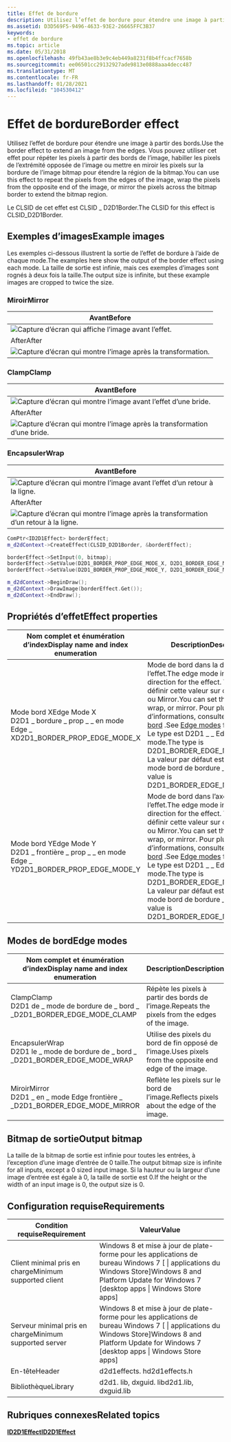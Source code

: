 ```yaml
---
title: Effet de bordure
description: Utilisez l’effet de bordure pour étendre une image à partir des bords.
ms.assetid: D3D569F5-9496-4633-93E2-26665FFC3B37
keywords:
- effet de bordure
ms.topic: article
ms.date: 05/31/2018
ms.openlocfilehash: 49fb43ae8b3e9c4eb449a8231f8b4ffcacf7658b
ms.sourcegitcommit: ee06501cc29132927ade9813e0888aaa4decc487
ms.translationtype: MT
ms.contentlocale: fr-FR
ms.lasthandoff: 01/28/2021
ms.locfileid: "104530412"
---
```

# <a name="border-effect"></a><span data-ttu-id="35fec-104">Effet de bordure</span><span class="sxs-lookup"><span data-stu-id="35fec-104">Border effect</span></span>

<span data-ttu-id="35fec-105">Utilisez l’effet de bordure pour étendre une image à partir des bords.</span><span class="sxs-lookup"><span data-stu-id="35fec-105">Use the border effect to extend an image from the edges.</span></span> <span data-ttu-id="35fec-106">Vous pouvez utiliser cet effet pour répéter les pixels à partir des bords de l’image, habiller les pixels de l’extrémité opposée de l’image ou mettre en miroir les pixels sur la bordure de l’image bitmap pour étendre la région de la bitmap.</span><span class="sxs-lookup"><span data-stu-id="35fec-106">You can use this effect to repeat the pixels from the edges of the image, wrap the pixels from the opposite end of the image, or mirror the pixels across the bitmap border to extend the bitmap region.</span></span>

<span data-ttu-id="35fec-107">Le CLSID de cet effet est CLSID \_ D2D1Border.</span><span class="sxs-lookup"><span data-stu-id="35fec-107">The CLSID for this effect is CLSID\_D2D1Border.</span></span>

## <a name="example-images"></a><span data-ttu-id="35fec-108">Exemples d’images</span><span class="sxs-lookup"><span data-stu-id="35fec-108">Example images</span></span>

<span data-ttu-id="35fec-109">Les exemples ci-dessous illustrent la sortie de l’effet de bordure à l’aide de chaque mode.</span><span class="sxs-lookup"><span data-stu-id="35fec-109">The examples here show the output of the border effect using each mode.</span></span> <span data-ttu-id="35fec-110">La taille de sortie est infinie, mais ces exemples d’images sont rognés à deux fois la taille.</span><span class="sxs-lookup"><span data-stu-id="35fec-110">The output size is infinite, but these example images are cropped to twice the size.</span></span>

### <a name="mirror"></a><span data-ttu-id="35fec-111">Miroir</span><span class="sxs-lookup"><span data-stu-id="35fec-111">Mirror</span></span>



| <span data-ttu-id="35fec-112">Avant</span><span class="sxs-lookup"><span data-stu-id="35fec-112">Before</span></span>                                                    |
|-----------------------------------------------------------|
| ![Capture d’écran qui affiche l’image avant l’effet.](images/border-before.jpg) |
| <span data-ttu-id="35fec-114">After</span><span class="sxs-lookup"><span data-stu-id="35fec-114">After</span></span>                                                     |
| ![Capture d’écran qui montre l’image après la transformation.](images/10-border.png)   |



 

### <a name="clamp"></a><span data-ttu-id="35fec-116">Clamp</span><span class="sxs-lookup"><span data-stu-id="35fec-116">Clamp</span></span>



| <span data-ttu-id="35fec-117">Avant</span><span class="sxs-lookup"><span data-stu-id="35fec-117">Before</span></span>                                                        |
|---------------------------------------------------------------|
| ![Capture d’écran qui montre l’image avant l’effet d’une bride.](images/border-before.jpg)     |
| <span data-ttu-id="35fec-119">After</span><span class="sxs-lookup"><span data-stu-id="35fec-119">After</span></span>                                                         |
| ![Capture d’écran qui montre l’image après la transformation d’une bride.](images/10-border-clamp.png) |



 

### <a name="wrap"></a><span data-ttu-id="35fec-121">Encapsuler</span><span class="sxs-lookup"><span data-stu-id="35fec-121">Wrap</span></span>



| <span data-ttu-id="35fec-122">Avant</span><span class="sxs-lookup"><span data-stu-id="35fec-122">Before</span></span>                                                       |
|--------------------------------------------------------------|
| ![Capture d’écran qui montre l’image avant l’effet d’un retour à la ligne.](images/border-before.jpg)    |
| <span data-ttu-id="35fec-124">After</span><span class="sxs-lookup"><span data-stu-id="35fec-124">After</span></span>                                                        |
| ![Capture d’écran qui montre l’image après la transformation d’un retour à la ligne.](images/10-border-wrap.png) |



 


```C++
ComPtr<ID2D1Effect> borderEffect;
m_d2dContext->CreateEffect(CLSID_D2D1Border, &borderEffect);

borderEffect->SetInput(0, bitmap);
borderEffect->SetValue(D2D1_BORDER_PROP_EDGE_MODE_X, D2D1_BORDER_EDGE_MODE_MIRROR);
borderEffect->SetValue(D2D1_BORDER_PROP_EDGE_MODE_Y, D2D1_BORDER_EDGE_MODE_MIRROR);

m_d2dContext->BeginDraw();
m_d2dContext->DrawImage(borderEffect.Get());
m_d2dContext->EndDraw(); 
```



## <a name="effect-properties"></a><span data-ttu-id="35fec-126">Propriétés d’effet</span><span class="sxs-lookup"><span data-stu-id="35fec-126">Effect properties</span></span>



| <span data-ttu-id="35fec-127">Nom complet et énumération d’index</span><span class="sxs-lookup"><span data-stu-id="35fec-127">Display name and index enumeration</span></span>                                  | <span data-ttu-id="35fec-128">Description</span><span class="sxs-lookup"><span data-stu-id="35fec-128">Description</span></span>                                                                                                                                                                                                                                                            |
|---------------------------------------------------------------------|------------------------------------------------------------------------------------------------------------------------------------------------------------------------------------------------------------------------------------------------------------------------|
| <span data-ttu-id="35fec-129">Mode bord X</span><span class="sxs-lookup"><span data-stu-id="35fec-129">Edge Mode X</span></span><br/> <span data-ttu-id="35fec-130">D2D1 \_ bordure \_ prop \_ \_ en mode Edge \_ X</span><span class="sxs-lookup"><span data-stu-id="35fec-130">D2D1\_BORDER\_PROP\_EDGE\_MODE\_X</span></span><br/> | <span data-ttu-id="35fec-131">Mode de bord dans la direction X de l’effet.</span><span class="sxs-lookup"><span data-stu-id="35fec-131">The edge mode in the X direction for the effect.</span></span> <span data-ttu-id="35fec-132">Vous pouvez définir cette valeur sur clamp, Wrap ou Mirror.</span><span class="sxs-lookup"><span data-stu-id="35fec-132">You can set this to clamp, wrap, or mirror.</span></span> <span data-ttu-id="35fec-133">Pour plus d’informations, consultez [modes de bord](#edge-modes) .</span><span class="sxs-lookup"><span data-stu-id="35fec-133">See [Edge modes](#edge-modes) for more info.</span></span><br/> <span data-ttu-id="35fec-134">Le type est D2D1 \_ \_ Edge bord \_ mode.</span><span class="sxs-lookup"><span data-stu-id="35fec-134">The type is D2D1\_BORDER\_EDGE\_MODE.</span></span><br/> <span data-ttu-id="35fec-135">La valeur par défaut est \_ d2d1 \_ en mode bord de bordure \_ \_ .</span><span class="sxs-lookup"><span data-stu-id="35fec-135">The default value is D2D1\_BORDER\_EDGE\_MODE\_CLAMP.</span></span><br/> |
| <span data-ttu-id="35fec-136">Mode bord Y</span><span class="sxs-lookup"><span data-stu-id="35fec-136">Edge Mode Y</span></span><br/> <span data-ttu-id="35fec-137">D2D1 \_ frontière \_ prop \_ \_ en mode Edge \_ Y</span><span class="sxs-lookup"><span data-stu-id="35fec-137">D2D1\_BORDER\_PROP\_EDGE\_MODE\_Y</span></span><br/> | <span data-ttu-id="35fec-138">Mode de bord dans l’axe Y de l’effet.</span><span class="sxs-lookup"><span data-stu-id="35fec-138">The edge mode in the Y direction for the effect.</span></span> <span data-ttu-id="35fec-139">Vous pouvez définir cette valeur sur clamp, Wrap ou Mirror.</span><span class="sxs-lookup"><span data-stu-id="35fec-139">You can set this to clamp, wrap, or mirror.</span></span> <span data-ttu-id="35fec-140">Pour plus d’informations, consultez [modes de bord](#edge-modes) .</span><span class="sxs-lookup"><span data-stu-id="35fec-140">See [Edge modes](#edge-modes) for more info.</span></span><br/> <span data-ttu-id="35fec-141">Le type est D2D1 \_ \_ Edge bord \_ mode.</span><span class="sxs-lookup"><span data-stu-id="35fec-141">The type is D2D1\_BORDER\_EDGE\_MODE.</span></span><br/> <span data-ttu-id="35fec-142">La valeur par défaut est \_ d2d1 \_ en mode bord de bordure \_ \_ .</span><span class="sxs-lookup"><span data-stu-id="35fec-142">The default value is D2D1\_BORDER\_EDGE\_MODE\_CLAMP.</span></span><br/> |



 

## <a name="edge-modes"></a><span data-ttu-id="35fec-143">Modes de bord</span><span class="sxs-lookup"><span data-stu-id="35fec-143">Edge modes</span></span>



| <span data-ttu-id="35fec-144">Nom complet et énumération d’index</span><span class="sxs-lookup"><span data-stu-id="35fec-144">Display name and index enumeration</span></span>                            | <span data-ttu-id="35fec-145">Description</span><span class="sxs-lookup"><span data-stu-id="35fec-145">Description</span></span>                                          |
|---------------------------------------------------------------|------------------------------------------------------|
| <span data-ttu-id="35fec-146">Clamp</span><span class="sxs-lookup"><span data-stu-id="35fec-146">Clamp</span></span><br/> <span data-ttu-id="35fec-147">D2D1 de \_ mode de bordure de \_ bord \_ \_</span><span class="sxs-lookup"><span data-stu-id="35fec-147">D2D1\_BORDER\_EDGE\_MODE\_CLAMP</span></span><br/>   | <span data-ttu-id="35fec-148">Répète les pixels à partir des bords de l’image.</span><span class="sxs-lookup"><span data-stu-id="35fec-148">Repeats the pixels from the edges of the image.</span></span>      |
| <span data-ttu-id="35fec-149">Encapsuler</span><span class="sxs-lookup"><span data-stu-id="35fec-149">Wrap</span></span><br/> <span data-ttu-id="35fec-150">D2D1 le \_ mode de bordure de \_ bord \_ \_</span><span class="sxs-lookup"><span data-stu-id="35fec-150">D2D1\_BORDER\_EDGE\_MODE\_WRAP</span></span><br/>     | <span data-ttu-id="35fec-151">Utilise des pixels du bord de fin opposé de l’image.</span><span class="sxs-lookup"><span data-stu-id="35fec-151">Uses pixels from the opposite end edge of the image.</span></span> |
| <span data-ttu-id="35fec-152">Miroir</span><span class="sxs-lookup"><span data-stu-id="35fec-152">Mirror</span></span><br/> <span data-ttu-id="35fec-153">D2D1 \_ en \_ mode Edge frontière \_ \_</span><span class="sxs-lookup"><span data-stu-id="35fec-153">D2D1\_BORDER\_EDGE\_MODE\_MIRROR</span></span><br/> | <span data-ttu-id="35fec-154">Reflète les pixels sur le bord de l’image.</span><span class="sxs-lookup"><span data-stu-id="35fec-154">Reflects pixels about the edge of the image.</span></span>         |



 

## <a name="output-bitmap"></a><span data-ttu-id="35fec-155">Bitmap de sortie</span><span class="sxs-lookup"><span data-stu-id="35fec-155">Output bitmap</span></span>

<span data-ttu-id="35fec-156">La taille de la bitmap de sortie est infinie pour toutes les entrées, à l’exception d’une image d’entrée de 0 taille.</span><span class="sxs-lookup"><span data-stu-id="35fec-156">The output bitmap size is infinite for all inputs, except a 0 sized input image.</span></span> <span data-ttu-id="35fec-157">Si la hauteur ou la largeur d’une image d’entrée est égale à 0, la taille de sortie est 0.</span><span class="sxs-lookup"><span data-stu-id="35fec-157">If the height or the width of an input image is 0, the output size is 0.</span></span>

## <a name="requirements"></a><span data-ttu-id="35fec-158">Configuration requise</span><span class="sxs-lookup"><span data-stu-id="35fec-158">Requirements</span></span>



| <span data-ttu-id="35fec-159">Condition requise</span><span class="sxs-lookup"><span data-stu-id="35fec-159">Requirement</span></span> | <span data-ttu-id="35fec-160">Valeur</span><span class="sxs-lookup"><span data-stu-id="35fec-160">Value</span></span> |
|--------------------------|------------------------------------------------------------------------------------|
| <span data-ttu-id="35fec-161">Client minimal pris en charge</span><span class="sxs-lookup"><span data-stu-id="35fec-161">Minimum supported client</span></span> | <span data-ttu-id="35fec-162">Windows 8 et mise à jour de plate-forme pour les applications de bureau Windows 7 \[ \| applications du Windows Store\]</span><span class="sxs-lookup"><span data-stu-id="35fec-162">Windows 8 and Platform Update for Windows 7 \[desktop apps \| Windows Store apps\]</span></span> |
| <span data-ttu-id="35fec-163">Serveur minimal pris en charge</span><span class="sxs-lookup"><span data-stu-id="35fec-163">Minimum supported server</span></span> | <span data-ttu-id="35fec-164">Windows 8 et mise à jour de plate-forme pour les applications de bureau Windows 7 \[ \| applications du Windows Store\]</span><span class="sxs-lookup"><span data-stu-id="35fec-164">Windows 8 and Platform Update for Windows 7 \[desktop apps \| Windows Store apps\]</span></span> |
| <span data-ttu-id="35fec-165">En-tête</span><span class="sxs-lookup"><span data-stu-id="35fec-165">Header</span></span>                   | <span data-ttu-id="35fec-166">d2d1effects. h</span><span class="sxs-lookup"><span data-stu-id="35fec-166">d2d1effects.h</span></span>                                                                      |
| <span data-ttu-id="35fec-167">Bibliothèque</span><span class="sxs-lookup"><span data-stu-id="35fec-167">Library</span></span>                  | <span data-ttu-id="35fec-168">d2d1. lib, dxguid. lib</span><span class="sxs-lookup"><span data-stu-id="35fec-168">d2d1.lib, dxguid.lib</span></span>                                                               |



 

## <a name="related-topics"></a><span data-ttu-id="35fec-169">Rubriques connexes</span><span class="sxs-lookup"><span data-stu-id="35fec-169">Related topics</span></span>

<dl> <dt>

[<span data-ttu-id="35fec-170">**ID2D1Effect**</span><span class="sxs-lookup"><span data-stu-id="35fec-170">**ID2D1Effect**</span></span>](/windows/win32/api/d2d1_1/nn-d2d1_1-id2d1effect)
</dt> </dl>

 

